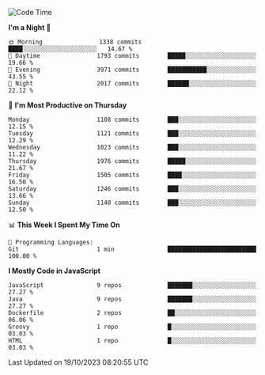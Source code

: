 <!--START_SECTION:waka-->
![Code Time](http://img.shields.io/badge/Code%20Time-1%2C313%20hrs%206%20mins-blue)

**I'm a Night 🦉** 

```text
🌞 Morning                1338 commits        ████░░░░░░░░░░░░░░░░░░░░░   14.67 % 
🌆 Daytime                1793 commits        █████░░░░░░░░░░░░░░░░░░░░   19.66 % 
🌃 Evening                3971 commits        ███████████░░░░░░░░░░░░░░   43.55 % 
🌙 Night                  2017 commits        ██████░░░░░░░░░░░░░░░░░░░   22.12 % 
```
📅 **I'm Most Productive on Thursday** 

```text
Monday                   1108 commits        ███░░░░░░░░░░░░░░░░░░░░░░   12.15 % 
Tuesday                  1121 commits        ███░░░░░░░░░░░░░░░░░░░░░░   12.29 % 
Wednesday                1023 commits        ███░░░░░░░░░░░░░░░░░░░░░░   11.22 % 
Thursday                 1976 commits        █████░░░░░░░░░░░░░░░░░░░░   21.67 % 
Friday                   1505 commits        ████░░░░░░░░░░░░░░░░░░░░░   16.50 % 
Saturday                 1246 commits        ███░░░░░░░░░░░░░░░░░░░░░░   13.66 % 
Sunday                   1140 commits        ███░░░░░░░░░░░░░░░░░░░░░░   12.50 % 
```


📊 **This Week I Spent My Time On** 

```text
💬 Programming Languages: 
Git                      1 min               █████████████████████████   100.00 % 
```

**I Mostly Code in JavaScript** 

```text
JavaScript               9 repos             ███████░░░░░░░░░░░░░░░░░░   27.27 % 
Java                     9 repos             ███████░░░░░░░░░░░░░░░░░░   27.27 % 
Dockerfile               2 repos             ██░░░░░░░░░░░░░░░░░░░░░░░   06.06 % 
Groovy                   1 repo              █░░░░░░░░░░░░░░░░░░░░░░░░   03.03 % 
HTML                     1 repo              █░░░░░░░░░░░░░░░░░░░░░░░░   03.03 % 
```




 Last Updated on 19/10/2023 08:20:55 UTC
<!--END_SECTION:waka-->
